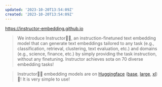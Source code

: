 ```yaml
---
updated: '2023-10-20T13:54:09Z'
created: '2023-10-20T13:54:09Z'
---
```

https://instructor-embedding.github.io

> We introduce Instructor👨‍🏫, an instruction-finetuned text embedding model that can generate text embeddings tailored to any task (e.g., classification, retrieval, clustering, text evaluation, etc.) and domains (e.g., science, finance, etc.) by simply providing the task instruction, without any finetuning. Instructor achieves sota on 70 diverse embedding tasks!

> Instructor👨‍🏫 embedding models are on [Huggingface](https://huggingface.co/hkunlp/instructor-large) ([base](https://huggingface.co/hkunlp/instructor-base), [large](https://huggingface.co/hkunlp/instructor-large), [xl](https://huggingface.co/hkunlp/instructor-xl)) 🤗! It is very simple to use!